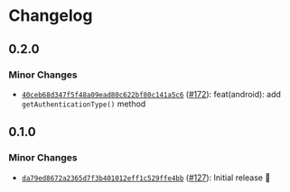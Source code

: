 # Changelog

## 0.2.0

### Minor Changes

- [`40ceb68d347f5f48a09ead80c622bf80c141a5c6`](https://github.com/capawesome-team/capacitor-plugins-sponsorware/commit/40ceb68d347f5f48a09ead80c622bf80c141a5c6) ([#172](https://github.com/capawesome-team/capacitor-plugins-sponsorware/pull/172)): feat(android): add `getAuthenticationType()` method

## 0.1.0

### Minor Changes

- [`da79ed8672a2365d7f3b401012eff1c529ffe4bb`](https://github.com/capawesome-team/capacitor-plugins-sponsorware/commit/da79ed8672a2365d7f3b401012eff1c529ffe4bb) ([#127](https://github.com/capawesome-team/capacitor-plugins-sponsorware/pull/127)): Initial release 🎉

